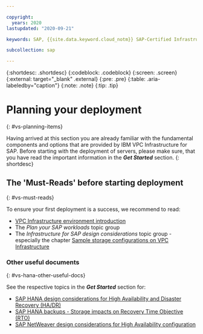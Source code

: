 ```yaml
---

copyright:
  years: 2020
lastupdated: "2020-09-21"

keywords: SAP, {{site.data.keyword.cloud_notm}} SAP-Certified Infrastructure, {{site.data.keyword.ibm_cloud_sap}}, SAP Workloads

subcollection: sap

---
```


{:shortdesc: .shortdesc}
{:codeblock: .codeblock}
{:screen: .screen}
{:external: target="_blank" .external}
{:pre: .pre}
{:table: .aria-labeledby="caption"}
{:note: .note}
{:tip: .tip}

# Planning your deployment
{: #vs-planning-items}

Having arrived at this section you are already familiar with the fundamental components and options that are provided by IBM VPC Infrastructure for SAP. Before starting with the deployment of servers, please make sure, that you have read the important information in the **_Get Started_** section.
{: shortdesc}


## The 'Must-Reads' before starting deployment
{: #vs-must-reads}

To ensure your first deployment is a success, we recommend to read:
* [VPC Infrastructure environment introduction](/docs/sap?topic=sap-vpc-env-introduction)
* The _Plan your SAP workloads_ topic group
* The _Infrastructure for SAP design considerations_ topic group - especially the chapter [Sample storage configurations on VPC Infrastructure](/docs/sap?topic=sap-vpc-env-introduction#vpc-env-storage)

### Other useful documents
{: #vs-hana-other-useful-docs}

See the respective topics in the **_Get Started_** section for:
* [SAP HANA design considerations for High Availability and Disaster Recovery (HA/DR)](/docs/sap?topic=sap-hana-design-considerations#hana-ha)
* [SAP HANA backups - Storage impacts on Recovery Time Objective (RTO)](/docs/sap?topic=sap-storage-design-considerations#storage-performance-backup-rto)
* [SAP NetWeaver design considerations for High Availability configuration](/docs/sap?topic=sap-netweaver-design-considerations#netweaver-ha)
